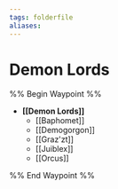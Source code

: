 ```yaml
---
tags: folderfile
aliases:
---
```


# Demon Lords
%% Begin Waypoint %%
- **[[Demon Lords]]**
	- [[Baphomet]]
	- [[Demogorgon]]
	- [[Graz'zt]]
	- [[Juiblex]]
	- [[Orcus]]

%% End Waypoint %%
